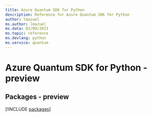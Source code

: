 ```yaml
---
title: Azure Quantum SDK for Python
description: Reference for Azure Quantum SDK for Python
author: lmazuel
ms.author: lmazuel
ms.data: 03/09/2023
ms.topic: reference
ms.devlang: python
ms.service: quantum
---
```

# Azure Quantum SDK for Python - preview
## Packages - preview
[!INCLUDE [packages](quantum-index.md)]